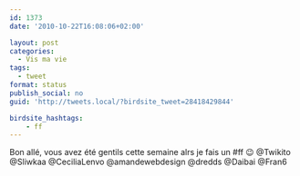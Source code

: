 ```yaml
---
id: 1373
date: '2010-10-22T16:08:06+02:00'

layout: post
categories:
  - Vis ma vie
tags:
  - tweet
format: status
publish_social: no
guid: 'http://tweets.local/?birdsite_tweet=28418429844'

birdsite_hashtags:
    - ff
---
```


Bon allé, vous avez été gentils cette semaine alrs je fais un #ff 😉 @Twikito @Sliwkaa @CeciliaLenvo @amandewebdesign @dredds @Daibai @Fran6